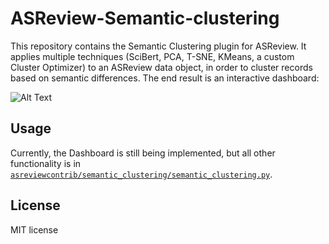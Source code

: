# ASReview-Semantic-clustering
This repository contains the Semantic Clustering plugin for ASReview. It applies multiple techniques (SciBert, PCA, T-SNE, KMeans, a custom Cluster Optimizer) to an ASReview data object, in order to cluster records based on semantic differences. The end result is an interactive dashboard:

![Alt Text](/docs/cord19_semantic_clusters.gif)

## Usage
Currently, the Dashboard is still being implemented, but all other functionality is in [`asreviewcontrib/semantic_clustering/semantic_clustering.py`](asreviewcontrib/semantic_clustering/semantic_clustering.py).

## License

MIT license

